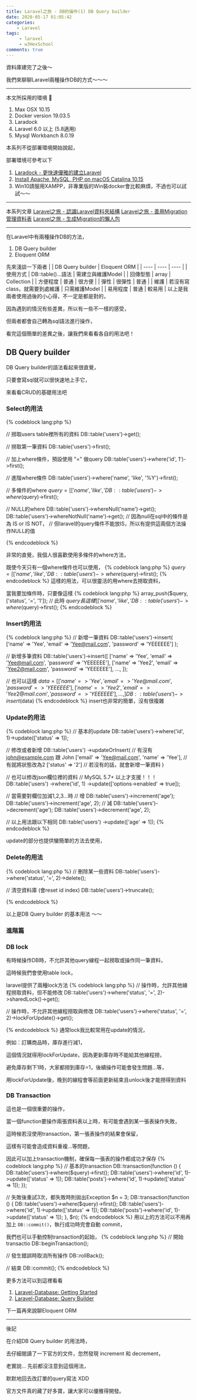 ```yaml
---
title: Laravel之旅 - DB的操作(1) DB Query builder
date: 2020-05-17 01:05:42
categories:
    - Laravel
tags: 
     - laravel
     - w3HexSchool
comments: true
---
```

資料庫建完了之後～ 

我們來聊聊Laravel兩種操作DB的方式～～～

<!-- more -->


***
本文所採用的環境

1. Max OSX 10.15
2. Docker version 19.03.5
3. Laradock
4. Laravel 6.0 以上 (5.8適用)
5. Mysql Workbanch 8.0.19

本系列不從部署環境開始說起，

部署環境可參考以下

1. [Laradock - 更快速優雅的建立Laravel](https://yeeinhole.github.io/2020/01/27/laradock/)
2. [Install Apache, MySQL, PHP on macOS Catalina 10.15](https://coolestguidesontheplanet.com/install-apache-mysql-php-on-macos-catalina-10-15/)
3. Win10請服用XAMPP，非專業版的Win裝docker會比較麻煩，不過也可以試試～～
***
本系列文章
[Laravel之旅 - 認識Laravel資料夾結構](https://yeeinhole.github.io/2020/04/25/laravel-1/)
[Laravel之旅 - 善用Migration管理資料表](https://yeeinhole.github.io/2020/04/25/laravel-2/)
[Laravel之旅 - 生成Migration的懶人包](https://yeeinhole.github.io/2020/05/09/laravel-2-1/)
***
在Laravel中有兩種操作DB的方法，
1. DB Query builder
2. Eloquent ORM

先來淺談一下兩者
|     |  DB Query builder  | Eloquent ORM  |
|  ----  | ----  | ----  |
|  使用方式  | DB::table()...語法  | 需建立與維護Model |
|  回傳型態  | array  | Collection |
|  方便程度  | 普通 | 很方便 |
|  彈性  | 很彈性 | 普通 |
|  維護  | 若沒有寫class，就需要到處維護 | 只需維護Model |
|  易用程度  | 普通 | 較易用 |
以上是我兩者使用過後的小心得，不一定是都是對的，

因為遇到的情況有些差異，所以有一些不一樣的感受，

但兩者都會自己轉為sql語法進行操作，

看完這個簡單的差異之後，讓我們來看看各自的用法吧！

## DB Query builder

DB Query builder的語法看起來很直覺，

只要會寫sql就可以很快速地上手它，

來看看CRUD的基礎用法吧

### Select的用法
{% codeblock lang:php %}

// 撈取users table裡所有的資料
DB::table('users')->get();

// 撈取第一筆資料
DB::table('users')->first();

// 加上where條件，預設使用 "=" 做query
DB::table('users')->where('id', 1')->first();

// 進階where條件
DB::table('users')->where('name', 'like', '%Y')->first();

// 多條件的where
$query = [['name', 'like', '%Y'], ['status', '=', '1']];
DB::table('users')->where($query)->first();

// NULL的where
DB::table('users')->whereNull('name')->get();
DB::table('users')->whereNotNull('name')->get();
// 因為null在sql中的條件是為 IS or IS NOT，
// 但laravel的query條件不能放IS，所以有提供這兩個方法操作NULL的值

{% endcodeblock %}

非常的直覺，我個人很喜歡使用多條件的where方法，

既使今天只有一個where條件也可以使用，
{% codeblock lang:php %}
$query = [['name', 'like', '%Y'],];
DB::table('users')->where($query)->first();
{% endcodeblock %}
這樣的用法，可以很靈活的用where去撈取資料，

當我要加條件時，只要像這樣
{% codeblock lang:php %}
array_push($query, ['status', '=', '1']);
// 此時 $query 長這樣 [['name', 'like', '%Y'], ['status', '=', '1']];
DB::table('users')->where($query)->first();
{% endcodeblock %}

### Insert的用法
{% codeblock lang:php %}
// 新增一筆資料
DB::table('users')->insert(
    ['name' => 'Yee', 'email' => 'Yee@mail.com', 'password' => 'YEEEEEE']
);

// 新增多筆資料
DB::table('users')->insert([
    ['name' => 'Yee', 'email' => 'Yee@mail.com', 'password' => 'YEEEEEE'],
    ['name' => 'Yee2', 'email' => 'Yee2@mail.com', 'password' => 'YEEEEEE'],
    ...,
]);

// 也可以這樣
$data = [
    ['name' => 'Yee', 'email' => 'Yee@mail.com', 'password' => 'YEEEEEE'],
    ['name' => 'Yee2', 'email' => 'Yee2@mail.com', 'password' => 'YEEEEEE'],
    ...,
]
DB::table('users')->insert($data)
{% endcodeblock %}
insert也非常的簡單，沒有很複雜

### Update的用法
{% codeblock lang:php %}
// 基本的update
DB::table('users')->where('id', 1)->update(['status' => 1]);

// 修改或者新增
DB::table('users')
    ->updateOrInsert(
        // 有沒有 john@example.com 跟 John
        ['email' => 'Yee@mail.com', 'name' => 'Yee'],
        // 有就將狀態改為2
        ['status' => '2']
        // 若沒有的話，就會新增一筆資料
    )

// 也可以修改json欄位裡的資料
// MySQL 5.7+ 以上才支援！！！
DB::table('users')
    ->where('id', 1)
    ->update(['options->enabled' => true]);

// 當需要對欄位加減1,2,3...時
// 增
DB::table('users')->increment('age');
DB::table('users')->increment('age', 2);
// 減
DB::table('users')->decrement('age');
DB::table('users')->decrement('age', 2);

// 以上用法跟以下相同
DB::table('users')
    ->update(['age' => 1]);
{% endcodeblock %}

update的部分也提供蠻簡單的方法去使用，

### Delete的用法
{% codeblock lang:php %}
// 刪除某一些資料
DB::table('users')->where('status', '=', 2)->delete();

// 清空資料庫 (會reset id index)
DB::table('users')->truncate();

{% endcodeblock %}

以上是DB Query builder 的基本用法 ～～

### 進階篇

### DB lock
有時候操作DB時，不允許其他query線程一起撈取或操作同一筆資料，

這時候我們會使用table lock，

laravel提供了兩種lock方法
{% codeblock lang:php %}
// 操作時，允許其他線程撈取資料，但不能修改
DB::table('users')->where('status', '=', 2)->sharedLock()->get();

// 操作時，不允許其他線程撈取與修改
DB::table('users')->where('status', '=', 2)->lockForUpdate()->get();

{% endcodeblock %}
通常lock我比較常用在update的情況，

例如：訂購商品時，庫存進行減1，

這個情況就得用lockForUpdate，因為更新庫存時不能給其他線程撈，

避免庫存剩下1時，大家都撈到庫存=1，後續操作可能會發生問題...等，

用lockForUpdate後，晚到的線程會等前面更新結束且unlock後才能撈得到資料

### DB Transaction
這也是一個很重要的操作，

當一個function要操作兩張資料表以上時，有可能會遇到某一張表操作失敗，

這時候若沒使用transaction，第一張表操作的結果會保留，

這樣有可能會造成資料重複...等問題，

因此可以加上transaction機制，確保每一張表的操作都成功才保存
{% codeblock lang:php %}
// 基本的transaction
DB::transaction(function () {
    DB::table('users')->where($query)->first();
    DB::table('users')->where('id', 1)->update(['status' => 1]);
    DB::table('posts')->where('id', 1)->update(['status' => 1]);
});

// 失敗後重試3次，都失敗時則拋出Exception
$n = 3;
DB::transaction(function () {
    DB::table('users')->where($query)->first();
    DB::table('users')->where('id', 1)->update(['status' => 1]);
    DB::table('posts')->where('id', 1)->update(['status' => 1]);
}, $n);
{% endcodeblock %}
用以上的方法可以不用再加上 ```DB::commit()```，執行成功時完會自動 commit，

我們也可以手動控制transaction的起始，
{% codeblock lang:php %}
// 開始transactio
DB::beginTransaction();

// 發生錯誤時取消所有操作
DB::rollBack();

// 結束 
DB::commit();
{% endcodeblock %}


更多方法可以到這裡看看
1. [Laravel-Database: Getting Started](https://laravel.com/docs/6.x/database)
2. [Laravel-Database: Query Builder](https://laravel.com/docs/6.x/queries)

下一篇再來說聊Eloquent ORM

***
後記

在介紹DB Query builder 的用法時，

去仔細閱讀了一下官方的文件，忽然發現 increment 和 decrement，

老實說... 先前都沒注意到這個用法，

默默地回去改訂單的query寫法 XDD

官方文件真的藏了好多寶，讓大家可以優雅得開發。